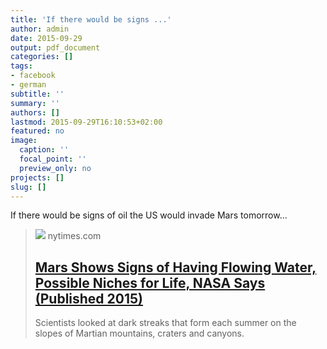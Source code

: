 ```yaml
---
title: 'If there would be signs ...'
author: admin
date: 2015-09-29
output: pdf_document
categories: []
tags:
- facebook
- german
subtitle: ''
summary: ''
authors: []
lastmod: 2015-09-29T16:10:53+02:00
featured: no
image:
  caption: ''
  focal_point: ''
  preview_only: no
projects: []
slug: []
---
```

If there would be signs of oil the US would invade Mars tomorrow...
> [![](https://static01.nyt.com/images/2015/09/26/science/29MARS2/29MARS2-facebookJumbo.jpg?year=2015&h=550&w=1050&s=d055e546c2611b3b6da954d73af01696226675feee527c33ea3f40694942ad05&k=ZQJBKqZ0VN)](http://www.nytimes.com/2015/09/29/science/space/mars-life-liquid-water.html)
> nytimes.com
> ## [Mars Shows Signs of Having Flowing Water, Possible Niches for Life, NASA Says (Published 2015)](http://www.nytimes.com/2015/09/29/science/space/mars-life-liquid-water.html)
>
>Scientists looked at dark streaks that form each summer on the slopes of Martian mountains, craters and canyons.

